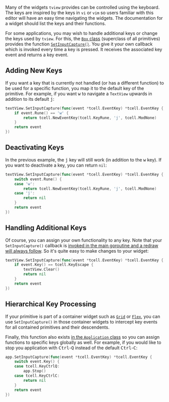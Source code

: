 Many of the widgets `tview` provides can be controlled using the keyboard. The keys are inspired by the keys in `vi` or `vim` so users familiar with this editor will have an easy time navigating the widgets. The documentation for a widget should list the keys and their functions.

For some applications, you may wish to handle additional keys or change the keys used by `tview`. For this, the [`Box` class](https://pkg.go.dev/github.com/rivo/tview#Box) (superclass of all primitives) provides the function [`SetInputCapture()`](https://pkg.go.dev/github.com/rivo/tview#Box.SetInputCapture). You give it your own callback which is invoked every time a key is pressed. It receives the associated key event and returns a key event.

## Adding New Keys

If you want a key that is currently not handled (or has a different function) to be used for a specific function, you map it to the default key of the primitive. For example, if you want <kbd>w</kbd> to navigate a `TextView` upwards in addition to its default <kbd>j</kbd>:

```go
textView.SetInputCapture(func(event *tcell.EventKey) *tcell.EventKey {
	if event.Rune() == 'w' {
		return tcell.NewEventKey(tcell.KeyRune, 'j', tcell.ModNone)
	}
	return event
})
```

## Deactivating Keys

In the previous example, the <kbd>j</kbd> key will still work (in addition to the <kbd>w</kbd> key). If you want to deactivate a key, you can return `nil`:

```go
textView.SetInputCapture(func(event *tcell.EventKey) *tcell.EventKey {
	switch event.Rune() {
	case 'w':
		return tcell.NewEventKey(tcell.KeyRune, 'j', tcell.ModNone)
	case 'j':
		return nil
	}
	return event
})
```

## Handling Additional Keys

Of course, you can assign your own functionality to any key. Note that your `SetInputCapture()` callback is [invoked in the main goroutine and a redraw will always follow](https://github.com/rivo/tview/wiki/Concurrency#event-handlers). So it's quite easy to make changes to your widget:

```go
textView.SetInputCapture(func(event *tcell.EventKey) *tcell.EventKey {
	if event.Key() == tcell.KeyEscape {
		textView.Clear()
		return nil
	}
	return event
})
```

## Hierarchical Key Processing

If your primitive is part of a container widget such as [`Grid`](https://pkg.go.dev/github.com/rivo/tview#Grid) or [`Flex`](https://pkg.go.dev/github.com/rivo/tview#Flex), you can use `SetInputCapture()` in those container widgets to intercept key events for all contained primitives and their descendents.

Finally, this function also exists [in the `Application` class](https://pkg.go.dev/github.com/rivo/tview#Application.SetInputCapture) so you can assign functions to specific keys globally as well. For example, if you would like to stop you application with <kbd>Ctrl</kbd>-<kbd>Q</kbd> instead of the default <kbd>Ctrl</kbd>-<kbd>C</kbd>:

```go
app.SetInputCapture(func(event *tcell.EventKey) *tcell.EventKey {
	switch event.Key() {
	case tcell.KeyCtrlQ:
		app.Stop()
	case tcell.KeyCtrlC:
		return nil
	}
	return event
})
```
